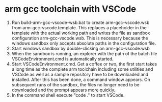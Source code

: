 # arm gcc toolchain with VSCode

1) Run build-arm-gcc-vscode-wsb.bat to create arm-gcc-vscode.wsb from
   arm-gcc-vscode.template. This replaces a placeholder in the template with the
   actual working path and writes the file as sandbox configuration
   arm-gcc-vscode.wsb. This is necessary because the windows
   sandbox only accepts absolute paths in the configuration file.
2) Start windows sandbox by double-clicking on arm-gcc-vscode.wsb
3) When the sandbox is running, an explorer with the path of the batch file
   VSCodeEnvironment.cmd is automatically started.
4) Start VSCodeEnvironment.cmd. Get a coffee or two, the first start takes a
   long time as the complete arm toolchain including some utilities and VSCode
   as well as a sample repository have to be downloaded and installed.
   After this has been done, a command window appears.
   On subsequent runs of the sandbox, the files no longer need to be downloaded
   and the prompt appears more quickly.
5) In the command shell execute "code ." to start VSCode.